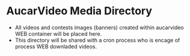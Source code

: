 # AucarVideo Media Directory

* All videos and contests images (banners) created within aucarvideo WEB container will be placed here.
* This directory will be shared with a cron process who is encage of process WEB  downladed videos.